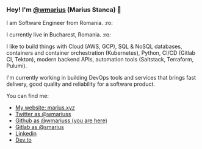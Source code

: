 ### Hey! I'm [@wmarius](https://github.com/wmariuss) (Marius Stanca) :wave:

I am Software Engineer from Romania. :ro:

I currently live in Bucharest, Romania. :ro:

I like to build things with Cloud (AWS, GCP), SQL & NoSQL databases, containers and container orchestration (Kubernetes), Python, CI/CD (Gitlab CI, Tekton), modern backend APIs, automation tools (Saltstack, Terraform, Pulumi).

I'm currently working in building DevOps tools and services that brings fast delivery, good quality and reliability for a software product.

You can find me:

* [My website: marius.xyz](https://marius.xyz)
* [Twitter as @wmariuss](https://twitter.com/wmariuss)
* [Github as @wmariuss (you are here)](https://github.com/wmariuss)
* [Gitlab as @smarius](https://gitlab.com/smarius)
* [Linkedin](https://www.linkedin.com/in/wmariuss/)
* [Dev.to](https://dev.to/wmariuss)
